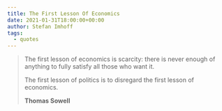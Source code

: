 ```yaml
---
title: The First Lesson Of Economics
date: 2021-01-31T18:00:00+00:00
author: Stefan Imhoff
tags:
  - quotes
---
```


> The first lesson of economics is scarcity: there is never enough of anything to fully satisfy all those who want it.
>
> The first lesson of politics is to disregard the first lesson of economics.
>
> **Thomas Sowell**

